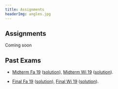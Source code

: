 ```yaml
---
title: Assignments
headerImg: angles.jpg
---
```


## Assignments

Coming soon

<!--

Click the Github Classroom link next to the assignment. 
This will automatically create your private assignment repository, 
pre-populated with starter code and a README file with all the instructions.

| Link                                             | Name                            | Deadline (11:59pm)        |
|:------------------------------------------------:|:--------------------------------|:-------------------------:|
| [HW0](https://classroom.github.com/a/U8pnNE9G)   | The Lambda Calculus             | 10/21                      |            
| [HW1](https://classroom.github.com/a/HwHE3vCH)   | Introduction to Haskell         | 10/28                      |            
| [HW2](https://classroom.github.com/a/VtMhFqJQ)   | Random Art                      | 11/4                       |
| [HW3](https://classroom.github.com/a/UlsNGB0B)   | All about Fold                  | 11/13                      |          
| [HW4](https://classroom.github.com/a/ubtmJ6a4)   | Nano                            | 11/25                      |
| [HW5](https://classroom.github.com/a/VDui5vVz)   | Type Classes                    | 12/9                       |


-->

## Past Exams

- [Midterm Fa 19](/static/raw/130-midterm-fa19.pdf) ([solution](/static/raw/130-midterm-fa19-solution.pdf)),
  [Midterm Wi 19](/static/raw/130-midterm-wi19.pdf) ([solution](/static/raw/130-midterm-wi19-solution.pdf)).

- [Final Fa 19](/static/raw/130-final-fa19.pdf) ([solution](/static/raw/130-final-fa19-solution.pdf)),
  [Final Wi 19](/static/raw/130-final-wi19.pdf) ([solution](/static/raw/130-final-wi19-solution.pdf)).

  
